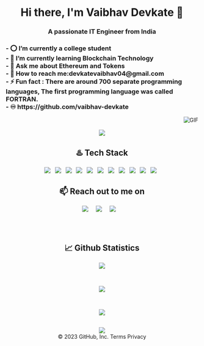 <h1 align="center">Hi there, I'm Vaibhav Devkate 👋</h1>
<h3 align="center">A passionate IT Engineer from India</h3>

<div align="left" width=50%>
<h3>   
- ⭕ I’m currently a college student<br> 
- 🔗 I’m currently learning Blockchain Technology<br> 
- 💬 Ask me about Ethereum and Tokens<br> 
- 📧 How to reach me:devkatevaibhav04@gmail.com<br> 
- ⚡ Fun fact : There are around 700 separate programming languages,
        The first programming language was called FORTRAN.<br> 
- ♾️ https://github.com/vaibhav-devkate<br> 
</h3>
</div>
<div align="right"  width=50%>
<img  alt="GIF" src="https://github.com/vaibhav-devkate/vaibhav-devkate/blob/main/Vaibhav4102.jpg"/>
</div>

<br>

<div align="center">
<img src="https://quotes-github-readme.vercel.app/api?type=horizontal">
</div>


<!-- <h3 align="center">Don't count the days, make the days count.</h3>
<p align="center">~ Muhammad Ali</p> -->


<h2 align="center">♨️ Tech Stack</h2>
<p align="center">
  <img src="https://img.shields.io/badge/C%2B%2B-00599C?style=for-the-badge&logo=c%2B%2B&logoColor=white" >&nbsp;&nbsp;
  <img src="https://img.shields.io/badge/C-00599C?style=for-the-badge&logo=c&logoColor=white" >&nbsp;&nbsp;
  <img src="https://img.shields.io/badge/Python-FFD43B?style=for-the-badge&logo=python&logoColor=blue" >&nbsp;&nbsp;
  <img src="https://img.shields.io/badge/JavaScript-323330?style=for-the-badge&logo=javascript&logoColor=F7DF1E" >&nbsp;&nbsp;
  <img src="https://img.shields.io/badge/CSS3-1572B6?style=for-the-badge&logo=css3&logoColor=white" >&nbsp;&nbsp;
  <img src="https://img.shields.io/badge/HTML5-E34F26?style=for-the-badge&logo=html5&logoColor=white" >&nbsp;&nbsp;
  <img src="https://img.shields.io/badge/Express.js-000000?style=for-the-badge&logo=express&logoColor=white" >&nbsp;&nbsp;
  <img src="https://img.shields.io/badge/Node.js-339933?style=for-the-badge&logo=nodedotjs&logoColor=white" >&nbsp;&nbsp;
  <img src="https://img.shields.io/badge/MySQL-005C84?style=for-the-badge&logo=mysql&logoColor=white" >&nbsp;&nbsp;
  <img src="https://img.shields.io/badge/Canva-%2300C4CC.svg?&style=for-the-badge&logo=Canva&logoColor=white" >&nbsp;&nbsp;
  <img src="https://img.shields.io/badge/GIT-E44C30?style=for-the-badge&logo=git&logoColor=white" >&nbsp;&nbsp;
</p>


<h2 align="center">📫 Reach out to me on</h2>
<p align="center">
  <a target="_blank"href=https://www.linkedin.com/in/vaibhav-devkate"><img src="https://img.shields.io/badge/linkedin-%230077B5.svg?&style=for-the-badge&logo=linkedin&logoColor=white" /></a>&nbsp;&nbsp;&nbsp;&nbsp;
  <a href="mailto:devkatevaibhav04@gmail.com?subject=Hello%20vaibhav,%20From%20Github"><img src="https://img.shields.io/badge/gmail-%23D14836.svg?&style=for-the-badge&logo=gmail&logoColor=white" /></a>&nbsp;&nbsp;&nbsp;&nbsp;
  <a href="https://www.instagram.com/vaibhavv.devkate/"><img src="https://img.shields.io/badge/instagram-%23D14836.svg?&style=for-the-badge&logo=instagram&logoColor=pink" /></a>&nbsp;&nbsp;&nbsp;&nbsp;
</p>

<br /> 
<br />



<h2 align="center">📈 Github Statistics </h2>
 <p align="center">
   <img src="https://github-readme-stats.vercel.app/api/top-langs/?username=vaibhav-devkate&show_icons=true&theme=dark&layout=compact"/>  
</p>  
 <br>                                                                                                                                     
<p align="center">
   <img src="https://github-readme-stats.vercel.app/api?username=vaibhav-devkate&show_icons=true&theme=dark"/>
</p>
<br>
<p align="center">
   <img src="https://github-readme-streak-stats.herokuapp.com?user=vaibhav-devkate&theme=dark&ring=3B8D0C"/> 
 </p>
 <br>                                                                                                         
                                                                                                     
    

<div align="center">                
    <img src="https://komarev.com/ghpvc/?username=vaibhav-devkate&label=PROFILE+VIEWS&style=flat-square&color=blue">
</div>

 <div align="center">
© 2023 GitHub, Inc.
Terms
Privacy
<br>                    
                    
</div> 

